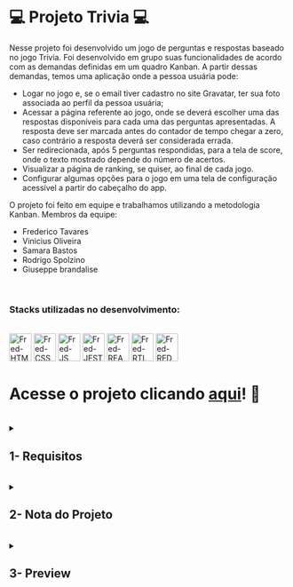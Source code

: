 # :computer: Projeto Trivia :computer:

Nesse projeto foi desenvolvido um jogo de perguntas e respostas baseado no jogo Trivia. Foi desenvolvido em grupo suas funcionalidades de acordo com as demandas definidas em um quadro Kanban. A partir dessas demandas, temos uma aplicação onde a pessoa usuária pode:
- Logar no jogo e, se o email tiver cadastro no site Gravatar, ter sua foto associada ao perfil da pessoa usuária;
- Acessar a página referente ao jogo, onde se deverá escolher uma das respostas disponíveis para cada uma das perguntas apresentadas. A resposta deve ser marcada antes do contador de tempo chegar a zero, caso contrário a resposta deverá ser considerada errada.
- Ser redirecionada, após 5 perguntas respondidas, para a tela de score, onde o texto mostrado depende do número de acertos.
- Visualizar a página de ranking, se quiser, ao final de cada jogo.
- Configurar algumas opções para o jogo em uma tela de configuração acessível a partir do cabeçalho do app.

O projeto foi feito em equipe e trabalhamos utilizando a metodologia Kanban. Membros da equipe:
- Frederico Tavares
- Vinicius Oliveira
- Samara Bastos
- Rodrigo Spolzino
- Giuseppe brandalise

<br />

### Stacks utilizadas no desenvolvimento:
<div style="display: inline_block"><br>
  <img alt="Fred-HTML" height="50" width="40" src="https://cdn.jsdelivr.net/gh/devicons/devicon/icons/html5/html5-original.svg" />
  <img alt="Fred-CSS" height="50" width="40" src="https://cdn.jsdelivr.net/gh/devicons/devicon/icons/css3/css3-original.svg" />
  <img alt="Fred-JS" height="50" width="40" src="https://cdn.jsdelivr.net/gh/devicons/devicon/icons/javascript/javascript-original.svg" />
  <img alt="Fred-JEST" height="50" width="40" src="https://cdn.jsdelivr.net/gh/devicons/devicon/icons/jest/jest-plain.svg" />
  <img alt="Fred-REACT" height="50" width="40" src="https://cdn.jsdelivr.net/gh/devicons/devicon/icons/react/react-original.svg" />
  <img alt="Fred-RTL" height="50" width="40" src="https://testing-library.com/img/logo-large.png" alt="rtl icon" />
  <img alt="Fred-REDUX" height="50" width="40" src="https://cdn.jsdelivr.net/gh/devicons/devicon/icons/redux/redux-original.svg" />
</div>

# Acesse o projeto clicando [aqui](https://fredericotp.github.io/trybe-project-14-trivia/)! :green_heart:

<br />

<details>
<summary>
  
## 1- Requisitos
  
</summary>

### 1. Crie a tela de login, onde a pessoa que joga deve preencher as informações para iniciar um jogo

### 2. Crie o botão de iniciar o jogo

### 3. Crie um botão que leva a pessoa para tela de configuração

### 4. Desenvolva testes para atingir 90% de cobertura da tela de Login

### 5. Crie um header que deve conter as informações da pessoa jogadora

### 6. Crie a página de jogo que deve conter as informações relacionadas à pergunta

### 7. Desenvolva o estilo que, ao clicar em uma resposta, a correta deve ficar verde e as incorretas, vermelhas

### 8. Desenvolva um timer onde a pessoa que joga tem 30 segundos para responder

### 9. Crie o placar

### 10. Crie um botão de Next que apareça após a resposta ser dada

### 11. Desenvolva o jogo de forma que a pessoa jogadora deve responder 5 perguntas no total

### 12. Desenvolva o header de feedback que deve conter as informações da pessoa jogadora

### 13. Crie a mensagem de feedback para ser exibida a pessoa usuária

### 14. Exiba as informações relacionadas aos resultados obtidos para a pessoa usuária

### 15. Crie a opção para a pessoa jogadora poder jogar novamente

### 16. Crie a opção para a pessoa jogadora poder visualizar a tela de ranking

### 17. Desenvolva testes para atingir 90% de cobertura da tela de Feedbacks

### 18. Crie um botão para ir ao início

### 19. Crie o conteúdo da tela de ranking

### 20. Desenvolva testes para atingir 90% de cobertura da tela de Ranking

### 21. Desenvolva testes para atingir 90% de cobertura da tela de Jogo

### 22. Desenvolva testes para atingir 95% de cobertura total

### 23. Ao mudar o valor do dropdown categoria, apenas perguntas da categoria selecionada devem aparecer para a pessoa que está jogando

### 24. Ao mudar o valor do dropdown dificuldade, apenas perguntas da dificuldade selecionada devem aparecer para a pessoa que está jogando.

</details>
<br />

<details>
<summary>

## 2- Nota do Projeto

</summary>

## 100% :heavy_check_mark:

![Project-TrybeWallet-Grade]()

</details>
<br />

<details>
<summary>

## 3- Preview

</summary>

![Project-TrybeWallet-Preview1]()
 
![Project-TrybeWallet-Preview2]()
 
</details>
